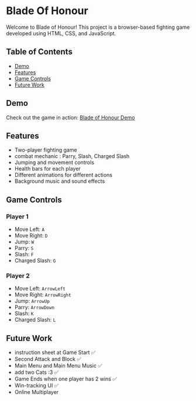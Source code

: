 # Blade Of Honour

Welcome to Blade of Honour! This project is a browser-based fighting game developed using HTML, CSS, and JavaScript.

## Table of Contents

- [Demo](#demo)
- [Features](#features)
- [Game Controls](#game-controls)
- [Future Work](#future-work)

## Demo

Check out the game in action: [Blade of Honour Demo](https://blade-of-honour.netlify.app/)

## Features

- Two-player fighting game
- combat mechanic : Parry, Slash, Charged Slash
- Jumping and movement controls
- Health bars for each player
- Different animations for different actions
- Background music and sound effects

## Game Controls

### Player 1

- Move Left: `A`
- Move Right: `D`
- Jump: `W`
- Parry: `S`
- Slash: `F`
- Charged Slash: `G`

### Player 2

- Move Left: `ArrowLeft`
- Move Right: `ArrowRight`
- Jump: `ArrowUp`
- Parry: `ArrowDown`
- Slash: `K`
- Charged Slash: `L`

## Future Work

- instruction sheet at Game Start ✅
- Second Attack and Block ✅
- Main Menu and Main Menu Music ✅
- add two Cats :3 ✅
- Game Ends when one player has 2 wins ✅
- Win-tracking UI ✅
- Online Multiplayer
